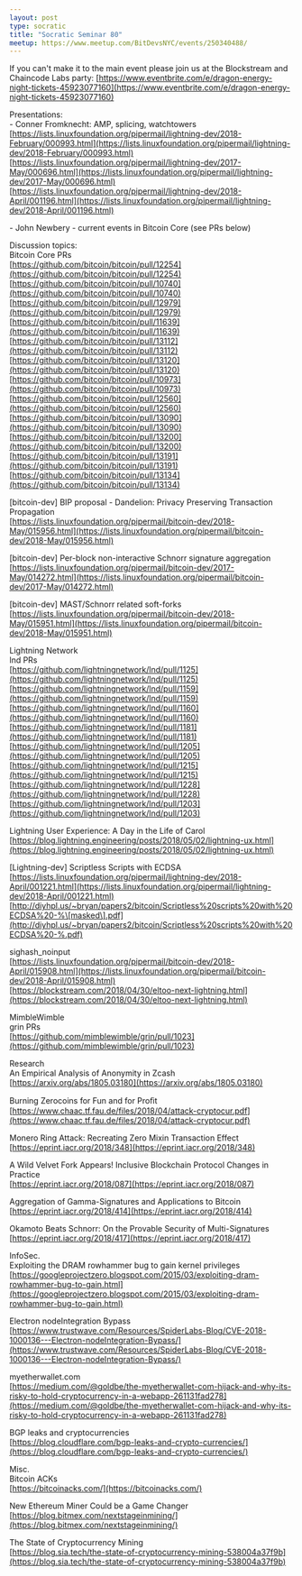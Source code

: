 ```yaml
---
layout: post
type: socratic
title: "Socratic Seminar 80"
meetup: https://www.meetup.com/BitDevsNYC/events/250340488/
---
```


If you can't make it to the main event please join us at the Blockstream and Chaincode Labs party: [https://www.eventbrite.com/e/dragon-energy-night-tickets-45923077160](https://www.eventbrite.com/e/dragon-energy-night-tickets-45923077160)

Presentations:  
\- Conner Fromknecht: AMP, splicing, watchtowers  
[https://lists.linuxfoundation.org/pipermail/lightning-dev/2018-February/000993.html](https://lists.linuxfoundation.org/pipermail/lightning-dev/2018-February/000993.html)  
[https://lists.linuxfoundation.org/pipermail/lightning-dev/2017-May/000696.html](https://lists.linuxfoundation.org/pipermail/lightning-dev/2017-May/000696.html)  
[https://lists.linuxfoundation.org/pipermail/lightning-dev/2018-April/001196.html](https://lists.linuxfoundation.org/pipermail/lightning-dev/2018-April/001196.html)

\- John Newbery - current events in Bitcoin Core (see PRs below)

Discussion topics:  
Bitcoin Core PRs  
[https://github.com/bitcoin/bitcoin/pull/12254](https://github.com/bitcoin/bitcoin/pull/12254)  
[https://github.com/bitcoin/bitcoin/pull/10740](https://github.com/bitcoin/bitcoin/pull/10740)  
[https://github.com/bitcoin/bitcoin/pull/12979](https://github.com/bitcoin/bitcoin/pull/12979)  
[https://github.com/bitcoin/bitcoin/pull/11639](https://github.com/bitcoin/bitcoin/pull/11639)  
[https://github.com/bitcoin/bitcoin/pull/13112](https://github.com/bitcoin/bitcoin/pull/13112)  
[https://github.com/bitcoin/bitcoin/pull/13120](https://github.com/bitcoin/bitcoin/pull/13120)  
[https://github.com/bitcoin/bitcoin/pull/10973](https://github.com/bitcoin/bitcoin/pull/10973)  
[https://github.com/bitcoin/bitcoin/pull/12560](https://github.com/bitcoin/bitcoin/pull/12560)  
[https://github.com/bitcoin/bitcoin/pull/13090](https://github.com/bitcoin/bitcoin/pull/13090)  
[https://github.com/bitcoin/bitcoin/pull/13200](https://github.com/bitcoin/bitcoin/pull/13200)  
[https://github.com/bitcoin/bitcoin/pull/13191](https://github.com/bitcoin/bitcoin/pull/13191)  
[https://github.com/bitcoin/bitcoin/pull/13134](https://github.com/bitcoin/bitcoin/pull/13134)

\[bitcoin-dev\] BIP proposal - Dandelion: Privacy Preserving Transaction Propagation  
[https://lists.linuxfoundation.org/pipermail/bitcoin-dev/2018-May/015956.html](https://lists.linuxfoundation.org/pipermail/bitcoin-dev/2018-May/015956.html)

\[bitcoin-dev\] Per-block non-interactive Schnorr signature aggregation  
[https://lists.linuxfoundation.org/pipermail/bitcoin-dev/2017-May/014272.html](https://lists.linuxfoundation.org/pipermail/bitcoin-dev/2017-May/014272.html)

\[bitcoin-dev\] MAST/Schnorr related soft-forks  
[https://lists.linuxfoundation.org/pipermail/bitcoin-dev/2018-May/015951.html](https://lists.linuxfoundation.org/pipermail/bitcoin-dev/2018-May/015951.html)

Lightning Network  
lnd PRs  
[https://github.com/lightningnetwork/lnd/pull/1125](https://github.com/lightningnetwork/lnd/pull/1125)  
[https://github.com/lightningnetwork/lnd/pull/1159](https://github.com/lightningnetwork/lnd/pull/1159)  
[https://github.com/lightningnetwork/lnd/pull/1160](https://github.com/lightningnetwork/lnd/pull/1160)  
[https://github.com/lightningnetwork/lnd/pull/1181](https://github.com/lightningnetwork/lnd/pull/1181)  
[https://github.com/lightningnetwork/lnd/pull/1205](https://github.com/lightningnetwork/lnd/pull/1205)  
[https://github.com/lightningnetwork/lnd/pull/1215](https://github.com/lightningnetwork/lnd/pull/1215)  
[https://github.com/lightningnetwork/lnd/pull/1228](https://github.com/lightningnetwork/lnd/pull/1228)  
[https://github.com/lightningnetwork/lnd/pull/1203](https://github.com/lightningnetwork/lnd/pull/1203)

Lightning User Experience: A Day in the Life of Carol  
[https://blog.lightning.engineering/posts/2018/05/02/lightning-ux.html](https://blog.lightning.engineering/posts/2018/05/02/lightning-ux.html)

\[Lightning-dev\] Scriptless Scripts with ECDSA  
[https://lists.linuxfoundation.org/pipermail/lightning-dev/2018-April/001221.html](https://lists.linuxfoundation.org/pipermail/lightning-dev/2018-April/001221.html)  
[http://diyhpl.us/~bryan/papers2/bitcoin/Scriptless%20scripts%20with%20ECDSA%20-%\[masked\].pdf](http://diyhpl.us/~bryan/papers2/bitcoin/Scriptless%20scripts%20with%20ECDSA%20-%.pdf)

sighash\_noinput  
[https://lists.linuxfoundation.org/pipermail/bitcoin-dev/2018-April/015908.html](https://lists.linuxfoundation.org/pipermail/bitcoin-dev/2018-April/015908.html)  
[https://blockstream.com/2018/04/30/eltoo-next-lightning.html](https://blockstream.com/2018/04/30/eltoo-next-lightning.html)

MimbleWimble  
grin PRs  
[https://github.com/mimblewimble/grin/pull/1023](https://github.com/mimblewimble/grin/pull/1023)

Research  
An Empirical Analysis of Anonymity in Zcash  
[https://arxiv.org/abs/1805.03180](https://arxiv.org/abs/1805.03180)

Burning Zerocoins for Fun and for Proﬁt  
[https://www.chaac.tf.fau.de/files/2018/04/attack-cryptocur.pdf](https://www.chaac.tf.fau.de/files/2018/04/attack-cryptocur.pdf)

Monero Ring Attack: Recreating Zero Mixin Transaction Effect  
[https://eprint.iacr.org/2018/348](https://eprint.iacr.org/2018/348)

A Wild Velvet Fork Appears! Inclusive Blockchain Protocol Changes in Practice  
[https://eprint.iacr.org/2018/087](https://eprint.iacr.org/2018/087)

Aggregation of Gamma-Signatures and Applications to Bitcoin  
[https://eprint.iacr.org/2018/414](https://eprint.iacr.org/2018/414)

Okamoto Beats Schnorr: On the Provable Security of Multi-Signatures  
[https://eprint.iacr.org/2018/417](https://eprint.iacr.org/2018/417)

InfoSec.  
Exploiting the DRAM rowhammer bug to gain kernel privileges  
[https://googleprojectzero.blogspot.com/2015/03/exploiting-dram-rowhammer-bug-to-gain.html](https://googleprojectzero.blogspot.com/2015/03/exploiting-dram-rowhammer-bug-to-gain.html)

Electron nodeIntegration Bypass  
[https://www.trustwave.com/Resources/SpiderLabs-Blog/CVE-2018-1000136---Electron-nodeIntegration-Bypass/](https://www.trustwave.com/Resources/SpiderLabs-Blog/CVE-2018-1000136---Electron-nodeIntegration-Bypass/)

myetherwallet.com  
[https://medium.com/@goldbe/the-myetherwallet-com-hijack-and-why-its-risky-to-hold-cryptocurrency-in-a-webapp-261131fad278](https://medium.com/@goldbe/the-myetherwallet-com-hijack-and-why-its-risky-to-hold-cryptocurrency-in-a-webapp-261131fad278)

BGP leaks and cryptocurrencies  
[https://blog.cloudflare.com/bgp-leaks-and-crypto-currencies/](https://blog.cloudflare.com/bgp-leaks-and-crypto-currencies/)

Misc.  
Bitcoin ACKs  
[https://bitcoinacks.com/](https://bitcoinacks.com/)

New Ethereum Miner Could be a Game Changer  
[https://blog.bitmex.com/nextstageinmining/](https://blog.bitmex.com/nextstageinmining/)

The State of Cryptocurrency Mining  
[https://blog.sia.tech/the-state-of-cryptocurrency-mining-538004a37f9b](https://blog.sia.tech/the-state-of-cryptocurrency-mining-538004a37f9b)
